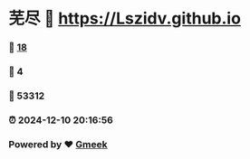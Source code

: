 # 芜尽 :link: https://Lszidv.github.io 
### :page_facing_up: [18](https://Lszidv.github.io/tag.html) 
### :speech_balloon: 4 
### :hibiscus: 53312 
### :alarm_clock: 2024-12-10 20:16:56 
### Powered by :heart: [Gmeek](https://github.com/Meekdai/Gmeek)
